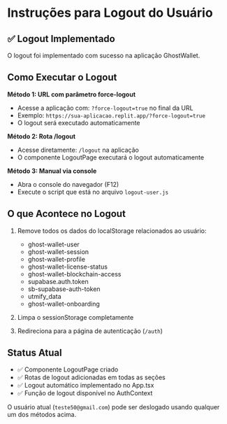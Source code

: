 # Instruções para Logout do Usuário

## ✅ Logout Implementado

O logout foi implementado com sucesso na aplicação GhostWallet. 

## Como Executar o Logout

**Método 1: URL com parâmetro force-logout**
- Acesse a aplicação com: `?force-logout=true` no final da URL
- Exemplo: `https://sua-aplicacao.replit.app/?force-logout=true`
- O logout será executado automaticamente

**Método 2: Rota /logout**
- Acesse diretamente: `/logout` na aplicação
- O componente LogoutPage executará o logout automaticamente

**Método 3: Manual via console**
- Abra o console do navegador (F12)
- Execute o script que está no arquivo `logout-user.js`

## O que Acontece no Logout

1. Remove todos os dados do localStorage relacionados ao usuário:
   - ghost-wallet-user
   - ghost-wallet-session
   - ghost-wallet-profile
   - ghost-wallet-license-status
   - ghost-wallet-blockchain-access
   - supabase.auth.token
   - sb-supabase-auth-token
   - utmify_data
   - ghost-wallet-onboarding

2. Limpa o sessionStorage completamente

3. Redireciona para a página de autenticação (`/auth`)

## Status Atual

- ✅ Componente LogoutPage criado
- ✅ Rotas de logout adicionadas em todas as seções
- ✅ Logout automático implementado no App.tsx
- ✅ Função de logout disponível no AuthContext

O usuário atual (`teste50@gmail.com`) pode ser deslogado usando qualquer um dos métodos acima.